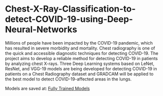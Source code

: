# Chest-X-Ray-Classification-to-detect-COVID-19-using-Deep-Neural-Networks
Millions of people have been impacted by the COVID-19 pandemic, which has resulted in severe morbidity and mortality. Chest radiography is one of the quick and accessible diagnostic techniques for detecting COVID-19. The project aims to develop a reliable method for detecting COVID-19 in patients by analyzing chest X-rays. Three Deep Learning systems based on LeNet, ResNet, and VGG-19 models are being developed for detecting COVID-19 in patients on a Chest Radiography dataset and GRADCAM will be applied to the best model to detect COVID-19-affected areas in the lungs.

Models are saved at: [Fully Trained Models](https://studentuml-my.sharepoint.com/:f:/g/personal/kamalyeshodharshastry_gattu_student_uml_edu/EpG7-B4JXkRMvd-j4QIEOR0B7rRU_Q-eFEKVLYuWtIavdg?e=yLlY11)
